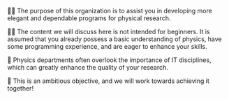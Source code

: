 🙋‍♀️ The purpose of this organization is to assist you in developing more elegant and dependable programs for physical research.

👩‍💻 The content we will discuss here is not intended for beginners. It is assumed that you already possess a basic understanding of physics, have some programming experience, and are eager to enhance your skills.

🧙 Physics departments often overlook the importance of IT disciplines, which can greatly enhance the quality of your research.

🌈 This is an ambitious objective, and we will work towards achieving it together!
